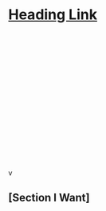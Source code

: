 # [Heading Link](#section-i-want)


<br><br><br><br><br><br><br><br><br><br><br><br><br><br><br><br>v

## [Section I Want] 
